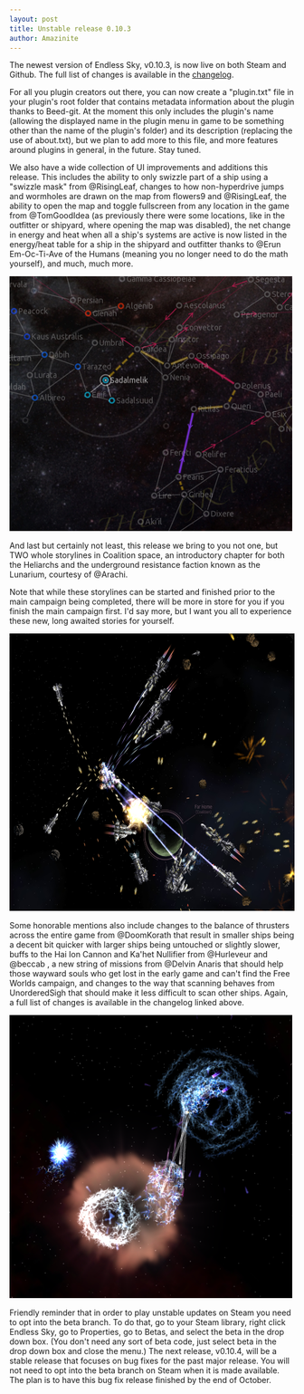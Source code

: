 ```yaml
---
layout: post
title: Unstable release 0.10.3
author: Amazinite
---
```

The newest version of Endless Sky, v0.10.3, is now live on both Steam and Github. The full list of changes is available in the [changelog](https://github.com/endless-sky/endless-sky/blob/v0.10.3/changelog).

For all you plugin creators out there, you can now create a "plugin.txt" file in your plugin's root folder that contains metadata information about the plugin thanks to Beed-git. At the moment this only includes the plugin's name (allowing the displayed name in the plugin menu in game to be something other than the name of the plugin's folder) and its description (replacing the use of about.txt), but we plan to add more to this file, and more features around plugins in general, in the future. Stay tuned.

We also have a wide collection of UI improvements and additions this release. This includes the ability to only swizzle part of a ship using a "swizzle mask" from @RisingLeaf, changes to how non-hyperdrive jumps and wormholes are drawn on the map from flowers9 and @RisingLeaf, the ability to open the map and toggle fullscreen from any location in the game from @TomGoodIdea (as previously there were some locations, like in the outfitter or shipyard, where opening the map was disabled), the net change in energy and heat when all a ship's systems are active is now listed in the energy/heat table for a ship in the shipyard and outfitter thanks to @Erun Em-Oc-Ti-Ave of the Humans (meaning you no longer need to do the math yourself), and much, much more. 

<img class="centered shadowed" src="/images/blog/v0.10.3/travel-plan.png" width="500" height="450" />

And last but certainly not least, this release we bring to you not one, but TWO whole storylines in Coalition space, an introductory chapter for both the Heliarchs and the underground resistance faction known as the Lunarium, courtesy of @Arachi.

Note that while these storylines can be started and finished prior to the main campaign being completed, there will be more in store for you if you finish the main campaign first. I'd say more, but I want you all to experience these new, long awaited stories for yourself. 

<img class="centered shadowed" src="/images/blog/v0.10.3/coalition.png" width="600" height="490" />

Some honorable mentions also include changes to the balance of thrusters across the entire game from @DoomKorath that result in smaller ships being a decent bit quicker with larger ships being untouched or slightly slower, buffs to the Hai Ion Cannon and Ka'het Nullifier from @Hurleveur and @beccab , a new string of missions from @Delvin Anaris that should help those wayward souls who get lost in the early game and can't find the Free Worlds campaign, and changes to the way that scanning behaves from UnorderedSigh that should make it less difficult to scan other ships. Again, a full list of changes is available in the changelog linked above. 

<img class="centered shadowed" src="/images/blog/v0.10.3/ka-het.png" width="500" height="500" />

Friendly reminder that in order to play unstable updates on Steam you need to opt into the beta branch. To do that, go to your Steam library, right click Endless Sky, go to Properties, go to Betas, and select the beta in the drop down box. (You don't need any sort of beta code, just select beta in the drop down box and close the menu.)
The next release, v0.10.4, will be a stable release that focuses on bug fixes for the past major release. You will not need to opt into the beta branch on Steam when it is made available. The plan is to have this bug fix release finished by the end of October. 